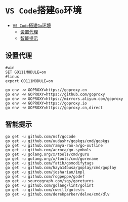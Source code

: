 # ```VS Code```搭建```Go```环境

- [```VS Code```搭建```Go```环境](#vs-code搭建go环境)
  - [设置代理](#设置代理)
  - [智能提示](#智能提示)

## 设置代理

```shell
#win
SET GO111MODULE=on
#linux
export GO111MODULE=on

go env -w GOPROXY=https://goproxy.cn
go env -w GOPROXY=https://github.com/goproxy
go env -w GOPROXY=https://mirrors.aliyun.com/goproxy
go env -w GOPROXY=https://goproxy.io
go env -w GOPROXY=https://goproxy.cn,direct
```

## 智能提示

```shell
go get -u github.com/nsf/gocode
go get -u github.com/uudashr/gopkgs/cmd/gopkgs
go get -u github.com/ramya-rao-a/go-outline
go get -u github.com/acroca/go-symbols
go get -u golang.org/x/tools/cmd/guru
go get -u golang.org/x/tools/cmd/gorename
go get -u github.com/fatih/gomodifytags
go get -u github.com/haya14busa/goplay/cmd/goplay
go get -u github.com/josharian/impl
go get -u github.com/rogpeppe/godef
go get -u sourcegraph.com/sqs/goreturns
go get -u github.com/golang/lint/golint
go get -u github.com/cweill/gotests
go get -u github.com/derekparker/delve/cmd/dlv
```